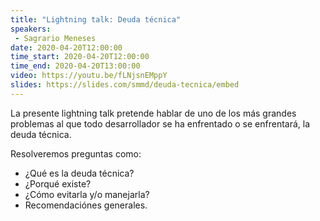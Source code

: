 ```yaml
---
title: "Lightning talk: Deuda técnica"
speakers:
 - Sagrario Meneses
date: 2020-04-20T12:00:00
time_start: 2020-04-20T12:00:00
time_end: 2020-04-20T13:00:00
video: https://youtu.be/fLNjsnEMppY
slides: https://slides.com/smmd/deuda-tecnica/embed
---
```


<p>La presente lightning talk pretende hablar de uno de los más grandes problemas al que todo desarrollador se ha enfrentado o se enfrentará, la deuda técnica.</p>

<p>Resolveremos preguntas como:</p>

<ul>
 <li>¿Qué es la deuda técnica?</li>
 <li>¿Porqué existe?</li>
 <li>¿Cómo evitarla y/o manejarla?</li>
 <li>Recomendaciónes generales.</li>
</ul>